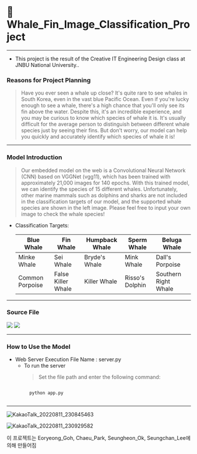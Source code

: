 # 🐳 Whale_Fin_Image_Classification_Project #
----------------------------
+ This project is the result of the Creative IT Engineering Design class at JNBU National University.. 
### Reasons for Project Planning ###
> Have you ever seen a whale up close? It's quite rare to see whales in South Korea, even in the vast blue Pacific Ocean. Even if you're lucky enough to see a whale, there's a high chance that you'll only see its fin above the water. Despite this, it's an incredible experience, and you may be curious to know which species of whale it is. It's usually difficult for the average person to distinguish between different whale species just by seeing their fins. But don't worry, our model can help you quickly and accurately identify which species of whale it is!
-------------------------------
### Model Introduction ##
> Our embedded model on the web is a Convolutional Neural Network (CNN) based on VGGNet (vgg11), which has been trained with approximately 21,000 images for 140 epochs. With this trained model, we can identify the species of 15 different whales. Unfortunately, other marine mammals such as dolphins and sharks are not included in the classification targets of our model, and the supported whale species are shown in the left image. Please feel free to input your own image to check the whale species!

+ Classification Targets: 

    Blue Whale | Fin Whale | Humpback Whale | Sperm Whale | Beluga Whale
    ---- | ---- | ---- | ---- | ----
    Minke Whale | Sei Whale | Bryde's Whale | Mink Whale | Dall's Porpoise
    Common Porpoise | False Killer Whale | Killer Whale | Risso's Dolphin | Southern Right Whale
-------------------------------
### Source File ###
<div>
    <a href="https://colab.research.google.com/drive/1J0MWPolMQmzzW8IPybP0Zk8WjykTF_Vy?usp=sharing">
    <img src="https://img.shields.io/badge/Go To Colab-F9AB00?style=flat-square&logo=google colab&logoColor=white"/></a>
    <a href="https://drive.google.com/file/d/1F4eLUG1We_V08n4l8JvAbw8b5MC8HBai/view?usp=sharing">
    <img src="https://img.shields.io/badge/Download Model-4285F4?style=flat-square&logo=Google Drive&logoColor=white"/></a>
</div>

-------------------------------
### How to Use the Model ###
+ Web Server Execution File Name : server.py
    + To run the server
        > 
        > Set the file path and enter the following command:
        <pre><code>
        python app.py
        </code></pre>
-------------------------------

![KakaoTalk_20220811_230845463](https://user-images.githubusercontent.com/79682941/184157292-bc23e744-b01c-46ff-98c8-942f39729972.png)

![KakaoTalk_20220811_230929582](https://user-images.githubusercontent.com/79682941/184157295-5773aa36-3174-4fbc-8ee8-a7ab0e87877a.png)

이 프로젝트는 Eoryeong_Goh, Chaeu_Park, Seungheon_Ok, Seungchan_Lee에 의해 만들어짐 

